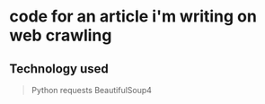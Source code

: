 # code for an article i'm writing on web crawling

## Technology used

> Python
> requests
> BeautifulSoup4
